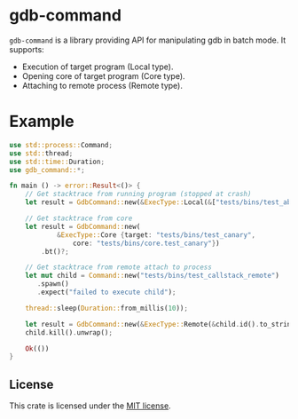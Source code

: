 # gdb-command

`gdb-command` is a library providing API for manipulating gdb in batch mode. It supports:

* Execution of target program (Local type).
* Opening core of target program (Core type).
* Attaching to remote process (Remote type).

# Example

```rust
use std::process::Command;
use std::thread;
use std::time::Duration;
use gdb_command::*;

fn main () -> error::Result<()> {
    // Get stacktrace from running program (stopped at crash)
    let result = GdbCommand::new(&ExecType::Local(&["tests/bins/test_abort", "A"])).bt()?;

    // Get stacktrace from core
    let result = GdbCommand::new(
            &ExecType::Core {target: "tests/bins/test_canary",
                core: "tests/bins/core.test_canary"})
        .bt()?;

    // Get stacktrace from remote attach to process
    let mut child = Command::new("tests/bins/test_callstack_remote")
       .spawn()
       .expect("failed to execute child");

    thread::sleep(Duration::from_millis(10));

    let result = GdbCommand::new(&ExecType::Remote(&child.id().to_string())).bt()?;
    child.kill().unwrap();

    Ok(())
}

```

## License

This crate is licensed under the [MIT license].

[MIT license]: LICENSE
